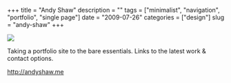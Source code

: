 +++
title = "Andy Shaw"
description = ""
tags = ["minimalist", "navigation", "portfolio", "single page"]
date = "2009-07-26"
categories = ["design"]
slug = "andy-shaw"
+++


 

  <div id="screens-thumbs" class="clearfix">
    <div class="txt-center" id="design-submission"><a href="http://andyshaw.me/"><img id='bluga-thumbnail-1842' class='bluga-thumbnail large' src='/media/bluga/
wt4a6ce8cb3e247.jpg'/></a></div>  
  </div>   
<p>Taking a portfolio site to the bare essentials. Links to the latest work &amp; contact options.</p>
<p><a href="http://andyshaw.me/">http://andyshaw.me</a></p>




